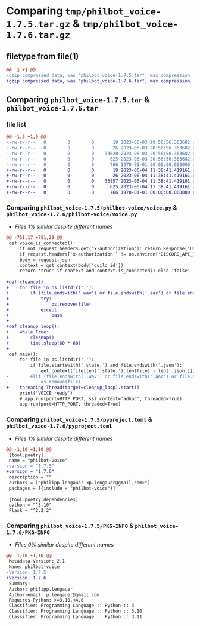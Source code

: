 # Comparing `tmp/philbot_voice-1.7.5.tar.gz` & `tmp/philbot_voice-1.7.6.tar.gz`

## filetype from file(1)

```diff
@@ -1 +1 @@
-gzip compressed data, was "philbot_voice-1.7.5.tar", max compression
+gzip compressed data, was "philbot_voice-1.7.6.tar", max compression
```

## Comparing `philbot_voice-1.7.5.tar` & `philbot_voice-1.7.6.tar`

### file list

```diff
@@ -1,5 +1,5 @@
--rw-r--r--   0        0        0       19 2023-06-03 20:56:56.363682 philbot_voice-1.7.5/philbot-voice/__init__.py
--rw-r--r--   0        0        0       26 2023-06-03 20:56:56.363682 philbot_voice-1.7.5/philbot-voice/__main__.py
--rw-r--r--   0        0        0    33620 2023-06-03 20:56:56.363682 philbot_voice-1.7.5/philbot-voice/voice.py
--rw-r--r--   0        0        0      625 2023-06-03 20:56:56.363682 philbot_voice-1.7.5/pyproject.toml
--rw-r--r--   0        0        0      766 1970-01-01 00:00:00.000000 philbot_voice-1.7.5/PKG-INFO
+-rw-r--r--   0        0        0       19 2023-06-04 11:38:41.419161 philbot_voice-1.7.6/philbot-voice/__init__.py
+-rw-r--r--   0        0        0       26 2023-06-04 11:38:41.419161 philbot_voice-1.7.6/philbot-voice/__main__.py
+-rw-r--r--   0        0        0    33857 2023-06-04 11:38:41.419161 philbot_voice-1.7.6/philbot-voice/voice.py
+-rw-r--r--   0        0        0      625 2023-06-04 11:38:41.419161 philbot_voice-1.7.6/pyproject.toml
+-rw-r--r--   0        0        0      766 1970-01-01 00:00:00.000000 philbot_voice-1.7.6/PKG-INFO
```

### Comparing `philbot_voice-1.7.5/philbot-voice/voice.py` & `philbot_voice-1.7.6/philbot-voice/voice.py`

 * *Files 1% similar despite different names*

```diff
@@ -751,17 +751,29 @@
 def voice_is_connected():
     if not request.headers.get('x-authorization'): return Response('Unauthorized', status=401)
     if request.headers['x-authorization'] != os.environ['DISCORD_API_TOKEN']: return Response('Forbidden', status=403)
     body = request.json
     context = get_context(body['guild_id'])
     return 'true' if context and context.is_connected() else 'false'
 
+def cleanup():
+    for file in os.listdir('.'):
+        if (file.endswith('.wav') or file.endswith('.aac') or file.endswith('.part') or file.endswith('.ytdl')) and os.path.getmtime(file) + 60 * 60 < time_seconds():
+            try:
+                os.remove(file)
+            except:
+                pass
+
+def cleanup_loop():
+    while True:
+        cleanup()
+        time.sleep(60 * 60)
+
 def main():
     for file in os.listdir('.'):
         if file.startswith('.state.') and file.endswith('.json'):
             get_context(file[len('.state.'):len(file) - len('.json')])
-        elif (file.endswith('.wav') or file.endswith('.aac') or file.endswith('.part') or file.endswith('.ytdl')) and os.path.getmtime(file) + 60 * 60 * 24 < time_seconds():
-            os.remove(file)
+    threading.Thread(target=cleanup_loop).start()
     print('VOICE ready')
     # app.run(port=HTTP_PORT, ssl_context='adhoc', threaded=True)
     app.run(port=HTTP_PORT, threaded=True)
```

### Comparing `philbot_voice-1.7.5/pyproject.toml` & `philbot_voice-1.7.6/pyproject.toml`

 * *Files 1% similar despite different names*

```diff
@@ -1,10 +1,10 @@
 [tool.poetry]
 name = "philbot-voice"
-version = "1.7.5"
+version = "1.7.6"
 description = ""
 authors = ["philipp.lengauer <p.lengauer@gmail.com>"]
 packages = [{include = "philbot-voice"}]
 
 [tool.poetry.dependencies]
 python = "^3.10"
 Flask = "^2.2.2"
```

### Comparing `philbot_voice-1.7.5/PKG-INFO` & `philbot_voice-1.7.6/PKG-INFO`

 * *Files 0% similar despite different names*

```diff
@@ -1,10 +1,10 @@
 Metadata-Version: 2.1
 Name: philbot-voice
-Version: 1.7.5
+Version: 1.7.6
 Summary: 
 Author: philipp.lengauer
 Author-email: p.lengauer@gmail.com
 Requires-Python: >=3.10,<4.0
 Classifier: Programming Language :: Python :: 3
 Classifier: Programming Language :: Python :: 3.10
 Classifier: Programming Language :: Python :: 3.11
```


